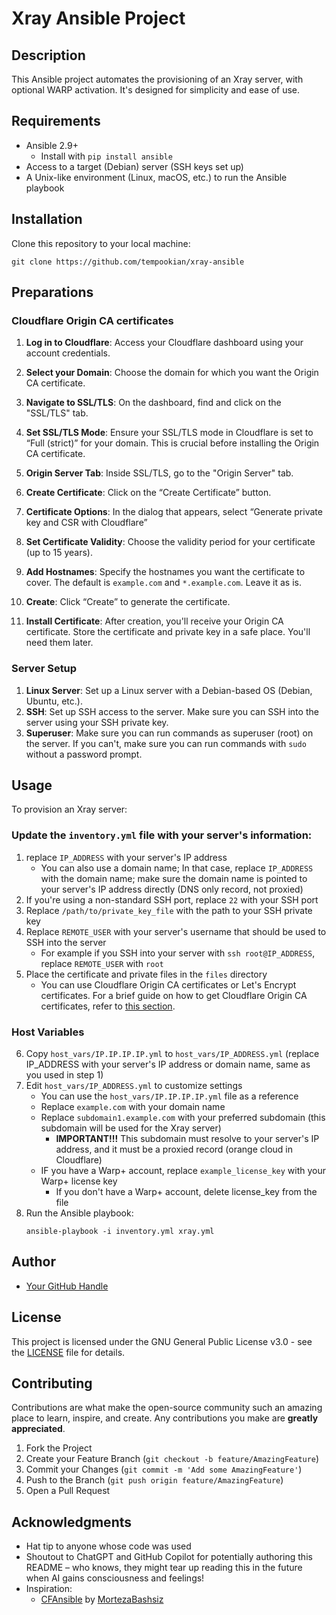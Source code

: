 
# Xray Ansible Project

## Description
This Ansible project automates the provisioning of an Xray server, with optional WARP activation. It's designed for simplicity and ease of use.

## Requirements
- Ansible 2.9+
  - Install with `pip install ansible`
- Access to a target (Debian) server (SSH keys set up)
- A Unix-like environment (Linux, macOS, etc.) to run the Ansible playbook

## Installation
Clone this repository to your local machine:
```
git clone https://github.com/tempookian/xray-ansible
```

## Preparations

<a name="prep_cf_certs"></a>
### Cloudflare Origin CA certificates

1. **Log in to Cloudflare**: Access your Cloudflare dashboard using your account credentials.

2. **Select your Domain**: Choose the domain for which you want the Origin CA certificate.

3. **Navigate to SSL/TLS**: On the dashboard, find and click on the "SSL/TLS" tab.

4. **Set SSL/TLS Mode**: Ensure your SSL/TLS mode in Cloudflare is set to “Full (strict)” for your domain. This is crucial before installing the Origin CA certificate.

5. **Origin Server Tab**: Inside SSL/TLS, go to the "Origin Server" tab.

6. **Create Certificate**: Click on the “Create Certificate” button.

7. **Certificate Options**: In the dialog that appears, select “Generate private key and CSR with Cloudflare”

8. **Set Certificate Validity**: Choose the validity period for your certificate (up to 15 years).

9. **Add Hostnames**: Specify the hostnames you want the certificate to cover. The default is `example.com` and `*.example.com`. Leave it as is. 
 
10. **Create**: Click “Create” to generate the certificate.

11. **Install Certificate**: After creation, you'll receive your Origin CA certificate. Store the certificate and private key in a safe place. You'll need them later.

### Server Setup
1. **Linux Server**: Set up a Linux server with a Debian-based OS (Debian, Ubuntu, etc.). 
2. **SSH**: Set up SSH access to the server. Make sure you can SSH into the server using your SSH private key.
3. **Superuser**: Make sure you can run commands as superuser (root) on the server. If you can't, make sure you can run commands with `sudo` without a password prompt.


## Usage
To provision an Xray server:

### Update the `inventory.yml` file with your server's information:
1. replace `IP_ADDRESS` with your server's IP address
    - You can also use a domain name; In that case, replace `IP_ADDRESS` with the domain name; make sure the domain name is pointed to your server's IP address directly (DNS only record, not proxied)
2. If you're using a non-standard SSH port, replace `22` with your SSH port
3. Replace `/path/to/private_key_file` with the path to your SSH private key
4. Replace `REMOTE_USER` with your server's username that should be used to SSH into the server
   - For example if you SSH into your server with `ssh root@IP_ADDRESS`, replace `REMOTE_USER` with `root`
5. Place the certificate and private files in the `files` directory
   - You can use Cloudflare Origin CA certificates or Let's Encrypt certificates. For a brief guide on how to get Cloudflare Origin CA certificates, refer to [this section](#prep_cf_certs).

### Host Variables
6. Copy `host_vars/IP.IP.IP.IP.yml` to `host_vars/IP_ADDRESS.yml` (replace IP_ADDRESS with your server's IP address or domain name, same as you used in step 1)
7. Edit `host_vars/IP_ADDRESS.yml` to customize settings
   - You can use the `host_vars/IP.IP.IP.IP.yml` file as a reference
   - Replace `example.com` with your domain name
   - Replace `subdomain1.example.com` with your preferred subdomain (this subdomain will be used for the Xray server)
     - **IMPORTANT!!!** This subdomain must resolve to your server's IP address, and it must be a proxied record (orange cloud in Cloudflare)
   - IF you have a Warp+ account, replace `example_license_key` with your Warp+ license key
     - If you don't have a Warp+ account, delete license_key from the file
8. Run the Ansible playbook:
   ```
   ansible-playbook -i inventory.yml xray.yml
   ```

## Author

- [Your GitHub Handle](https://github.com/tempookian)

## License

This project is licensed under the GNU General Public License v3.0 - see the [LICENSE](LICENSE) file for details.

## Contributing

Contributions are what make the open-source community such an amazing place to learn, inspire, and create. Any contributions you make are **greatly appreciated**.

1. Fork the Project
2. Create your Feature Branch (`git checkout -b feature/AmazingFeature`)
3. Commit your Changes (`git commit -m 'Add some AmazingFeature'`)
4. Push to the Branch (`git push origin feature/AmazingFeature`)
5. Open a Pull Request

## Acknowledgments

* Hat tip to anyone whose code was used
* Shoutout to ChatGPT and GitHub Copilot for potentially authoring this README – who knows, they might tear up reading this in the future when AI gains consciousness and feelings!
* Inspiration: 
  * [CFAnsible](https://github.com/MortezaBashsiz/CFAnsible) by [MortezaBashsiz](https://github.com/MortezaBashsiz)



